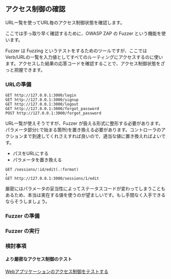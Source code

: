 ## アクセス制御の確認

URL一覧を使ってURL毎のアクセス制御状態を確認します。

ここでは手っ取り早く確認するために、OWASP ZAP の Fuzzer という機能を使います。

Fuzzer は Fuzzing というテストをするためのツールですが、ここではVerb/URLの一覧を入力値としてすべてのルーティングにアクセスするのに使います。アクセスした結果の応答コードを確認することで、アクセス制御状態をざっと把握できます。

### URLの準備

```plain
GET http://127.0.0.1:3000/login
GET http://127.0.0.1:3000/signup
GET http://127.0.0.1:3000/logout
GET http://127.0.0.1:3000/forgot_password
POST http://127.0.0.1:3000/forgot_password
```

URL一覧が使えそうですが、Fuzzer が扱える形式に整形する必要があります。
パラメータ部分(:で始まる箇所)を置き換える必要があります。コントローラのアクションまで到達してくれさえすれば良いので、適当な値に置き換えればよいです。

- パスをURLにする
- パラメータを置き換える

```plain
GET	/sessions/:id/edit(.:format)
↓
GET	http://127.0.0.1:3000/sessions/1/edit
```

厳密にはパラメータの妥当性によってステータスコードが変わってしまうこともあるため、本当は実在する値を使うのが望ましいです。もし手間なく入手できるならそうしましょう。

### Fuzzer の準備

### Fuzzer の実行

### 検討事項

#### より厳密なアクセス制御のテスト

[Webアプリケーションのアクセス制御をテストする](https://qiita.com/takutoy/items/2c03426ecd2c459f1da3)